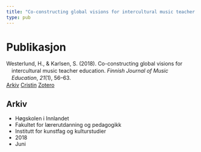 ```yaml
---
title: "Co-constructing global visions for intercultural music teacher education"
type: pub
---
```

<h1>Publikasjon</h1>
<article id="csl-bib-container-LMID9D2L" class="csl-bib-container">
  <div class="csl-bib-body" style="line-height: 1.35; padding-left: 1em; text-indent:-1em;">
  <div class="csl-entry">Westerlund, H., &amp; Karlsen, S. (2018). Co-constructing global visions for intercultural music teacher education. <i>Finnish Journal of Music Education</i>, <i>21</i>(1), 56&#x2013;63.</div>
</div>
  <div class="csl-bib-buttons">
    <a href="#taxonomy-article-LMID9D2L" class="csl-bib-button">Arkiv</a>
    <a href="https://app.cristin.no/results/show.jsf?id=1592089" alt="Cristin URL" class="csl-bib-button">Cristin</a>
    <a href="http://zotero.org/groups/5022929/items/LMID9D2L" alt="Zotero URL" class="csl-bib-button">Zotero</a>
  </div>
  <div id="csl-bib-meta-container-LMID9D2L"></div>
</article>
<div id="csl-bib-meta-LMID9D2L" class="csl-bib-meta">
  <article id="taxonomy-article-LMID9D2L" class="taxonomy-article">
    <h1>Arkiv</h1>
    <ul>
      <li>Høgskolen i Innlandet</li>
      <li>Fakultet for lærerutdanning og pedagogikk</li>
      <li>Institutt for kunstfag og kulturstudier</li>
      <li>2018</li>
      <li>Juni</li>
    </ul>
  </article>
</div>

